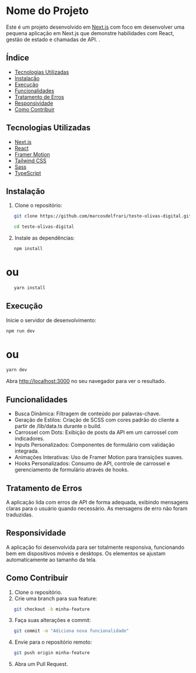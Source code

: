 # Nome do Projeto

Este é um projeto desenvolvido em [Next.js](https://nextjs.org/) com foco em desenvolver uma pequena aplicação em Next.js que demonstre habilidades com React, gestão de estado e chamadas de API.
.

## Índice

- [Tecnologias Utilizadas](#tecnologias-utilizadas)
- [Instalação](#instalação)
- [Execução](#execução)
- [Funcionalidades](#funcionalidades)
- [Tratamento de Erros](#tratamento-de-erros)
- [Responsividade](#responsividade)
- [Como Contribuir](#como-contribuir)

## Tecnologias Utilizadas

- [Next.js](https://nextjs.org/)
- [React](https://reactjs.org/)
- [Framer Motion](https://www.framer.com/motion/)
- [Tailwind CSS](https://tailwindcss.com/)
- [Sass](https://sass-lang.com)
- [TypeScript](https://www.typescriptlang.org/)

## Instalação

1. Clone o repositório:

```bash
   git clone https://github.com/marcosdelfrari/teste-olivas-digital.git
```

```bash
   cd teste-olivas-digital
```

2. Instale as dependências:

```bash
   npm install
```

# ou

```bash
   yarn install
```

## Execução

Inicie o servidor de desenvolvimento:

```bash
npm run dev
```

# ou

```bash
yarn dev
```

Abra [http://localhost:3000](http://localhost:3000) no seu navegador para ver o resultado.

## Funcionalidades

- Busca Dinâmica: Filtragem de conteúdo por palavras-chave.
- Geração de Estilos: Criação de SCSS com cores padrão do cliente a partir de /lib/data.ts durante o build.
- Carrossel com Dots: Exibição de posts da API em um carrossel com indicadores.
- Inputs Personalizados: Componentes de formulário com validação integrada.
- Animações Interativas: Uso de Framer Motion para transições suaves.
- Hooks Personalizados: Consumo de API, controle de carrossel e gerenciamento de formulário através de hooks.

## Tratamento de Erros

A aplicação lida com erros de API de forma adequada, exibindo mensagens claras para o usuário quando necessário. As mensagens de erro não foram traduzidas.

## Responsividade

A aplicação foi desenvolvida para ser totalmente responsiva, funcionando bem em dispositivos móveis e desktops. Os elementos se ajustam automaticamente ao tamanho da tela.

## Como Contribuir

1. Clone o repositório.
2. Crie uma branch para sua feature:

```bash
   git checkout -b minha-feature
```

3. Faça suas alterações e commit:

```bash
   git commit -m "Adiciona nova funcionalidade"
```

4. Envie para o repositório remoto:

```bash
   git push origin minha-feature
```

5. Abra um Pull Request.
